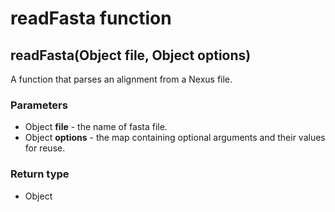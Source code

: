 readFasta function
==================
readFasta(Object **file**, Object **options**)
----------------------------------------------

A function that parses an alignment from a Nexus file.

### Parameters

- Object **file** - the name of fasta file.
- Object **options** - the map containing optional arguments and their values for reuse.

### Return type

- Object



